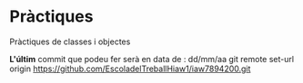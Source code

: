 # Pràctiques
Pràctiques de classes i objectes

**L'últim** commit que podeu fer serà en data de : dd/mm/aa
git remote set-url origin https://github.com/EscoladelTreballHiaw1/iaw7894200.git
